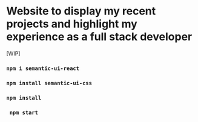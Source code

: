 # Website to display my recent projects and highlight my experience as a full stack developer

[WIP]
### ``npm i semantic-ui-react``
### ``npm install semantic-ui-css``
### ``npm install ``
### `` npm start``


